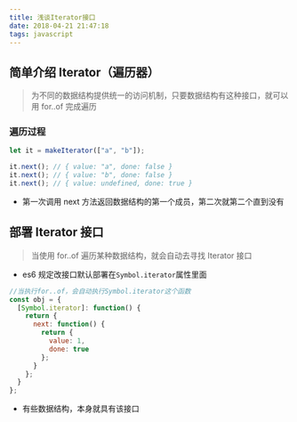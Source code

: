 ```yaml
---
title: 浅谈Iterator接口
date: 2018-04-21 21:47:18
tags: javascript
---
```


## 简单介绍 Iterator（遍历器）

> 为不同的数据结构提供统一的访问机制，只要数据结构有这种接口，就可以用 for..of 完成遍历

### 遍历过程

```javascript
let it = makeIterator(["a", "b"]);

it.next(); // { value: "a", done: false }
it.next(); // { value: "b", done: false }
it.next(); // { value: undefined, done: true }
```

* 第一次调用 next 方法返回数据结构的第一个成员，第二次就第二个直到没有

## 部署 Iterator 接口

> 当使用 for..of 遍历某种数据结构，就会自动去寻找 Iterator 接口

* es6 规定改接口默认部署在`Symbol.iterator`属性里面

```javascript
//当执行for..of，会自动执行Symbol.iterator这个函数
const obj = {
  [Symbol.iterator]: function() {
    return {
      next: function() {
        return {
          value: 1,
          done: true
        };
      }
    };
  }
};
```

* 有些数据结构，本身就具有该接口
